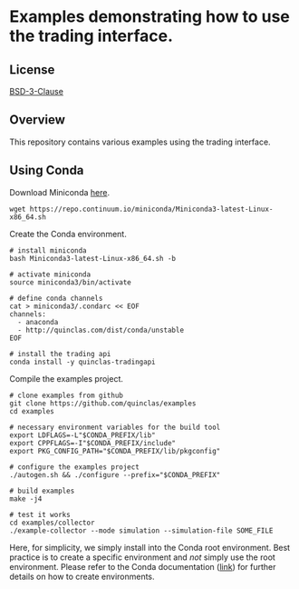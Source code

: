 # Examples demonstrating how to use the trading interface.

## License

[BSD-3-Clause](https://opensource.org/licenses/BSD-3-Clause)

## Overview

This repository contains various examples using the trading interface.

## Using Conda

Download Miniconda [here](https://conda.io/miniconda.html).

	wget https://repo.continuum.io/miniconda/Miniconda3-latest-Linux-x86_64.sh

Create the Conda environment.

	# install miniconda
	bash Miniconda3-latest-Linux-x86_64.sh -b

	# activate miniconda
	source miniconda3/bin/activate

	# define conda channels
	cat > miniconda3/.condarc << EOF
	channels:
	  - anaconda
	  - http://quinclas.com/dist/conda/unstable
	EOF

	# install the trading api
	conda install -y quinclas-tradingapi

Compile the examples project.

	# clone examples from github
	git clone https://github.com/quinclas/examples
	cd examples

	# necessary environment variables for the build tool
	export LDFLAGS=-L"$CONDA_PREFIX/lib"
	export CPPFLAGS=-I"$CONDA_PREFIX/include"
	export PKG_CONFIG_PATH="$CONDA_PREFIX/lib/pkgconfig"

	# configure the examples project
	./autogen.sh && ./configure --prefix="$CONDA_PREFIX"

	# build examples
	make -j4

	# test it works
	cd examples/collector
	./example-collector --mode simulation --simulation-file SOME_FILE

Here, for simplicity, we simply install into the Conda root environment.
Best practice is to create a specific environment and *not* simply use the root environment.
Please refer to the Conda documentation ([link](https://conda.io/docs/user-guide/tasks/manage-environments.html)) for further details on how to create environments.
